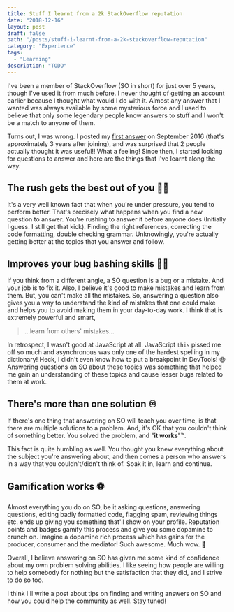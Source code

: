 ```yaml
---
title: Stuff I learnt from a 2k StackOverflow reputation
date: "2018-12-16"
layout: post
draft: false
path: "/posts/stuff-i-learnt-from-a-2k-stackoverflow-reputation"
category: "Experience"
tags:
  - "Learning"
description: "TODO"
---
```


I've been a member of StackOverflow (SO in short) for just over 5 years, though I've used it from much before. I never thought of getting an account earlier because I thought what would I do with it. Almost any answer that I wanted was always available by some mysterious force and I used to believe that only some legendary people know answers to stuff and I won't be a match to anyone of them.

Turns out, I was wrong. I posted my [first answer](https://stackoverflow.com/a/39314388/2950032) on September 2016 (that's approximately 3 years after joining), and was surprised that 2 people actually thought it was useful!! What a feeling! Since then, I started looking for questions to answer and here are the things that I've learnt along the way.

## The rush gets the best out of you 🏃🏃

It's a very well known fact that when you're under pressure, you tend to perform better. That's precisely what happens when you find a new question to answer. You're rushing to answer it before anyone does (Initially I guess. I still get that kick). Finding the right references, correcting the code formatting, double checking grammar. Unknowingly, you're actually getting better at the topics that you answer and follow.

## Improves your bug bashing skills 🐛🔪

If you think from a different angle, a SO question is a bug or a mistake. And your job is to fix it. Also, I believe it's good to make mistakes and learn from them. But, you can't make all the mistakes. So, answering a question also gives you a way to understand the kind of mistakes that one could make and helps you to avoid making them in your day-to-day work. I think that is extremely powerful and smart,

> ...learn from others' mistakes...

In retrospect, I wasn't good at JavaScript at all. JavaScript `this` pissed me off so much and asynchronous was only one of the hardest spelling in my dictionary! Heck, I didn't even know how to put a breakpoint in DevTools! 😆 Answering questions on SO about these topics was something that helped me gain an understanding of these topics and cause lesser bugs related to them at work.

## There's more than one solution ♾️

If there's one thing that answering on SO will teach you over time, is that there are multiple solutions to a problem. And, it's OK that you couldn't think of something better. You solved the problem, and "**it works**"™.

This fact is quite humbling as well. You thought you knew everything about the subject you're answering about, and then comes a person who answers in a way that you couldn't/didn't think of. Soak it in, learn and continue.

## Gamification works ⚽️

Almost everything you do on SO, be it asking questions, answering questions, editing badly formatted code, flagging spam, reviewing things etc. ends up giving you something that'll show on your profile. Reputation points and badges gamify this process and give you some dopamine to crunch on. Imagine a dopamine rich process which has gains for the producer, consumer and the mediator! Such awesome. Much wow. 💍

Overall, I believe answering on SO has given me some kind of confidence about my own problem solving abilities. I like seeing how people are willing to help somebody for nothing but the satisfaction that they did, and I strive to do so too.

I think I'll write a post about tips on finding and writing answers on SO and how you could help the community as well. Stay tuned!
